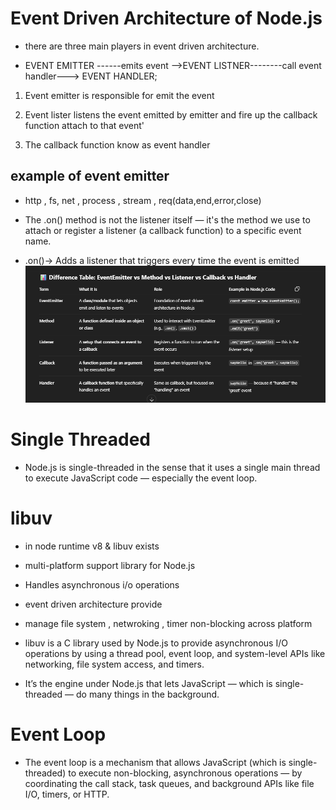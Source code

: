 # Event Driven Architecture of Node.js

- there are three main players in event driven architecture.

- EVENT EMITTER ------emits event -->EVENT LISTNER--------call event handler---> EVENT HANDLER;

1. Event emitter is responsible for emit the event

2. Event lister listens the event emitted by emitter and fire up the callback function attach to that event'

3. The callback function know as event handler

## example of event emitter

- http , fs, net , process , stream , req(data,end,error,close)

- The .on() method is not the listener itself — it's the method we use to attach or register a listener (a callback function) to a specific event name.

- .on()-> Adds a listener that triggers every time the event is emitted![alt text](image.png)

# Single Threaded

- Node.js is single-threaded in the sense that it uses a single main thread to execute JavaScript code — especially the event loop.

# libuv

- in node runtime v8 & libuv exists

- multi-platform support library for Node.js

- Handles asynchronous i/o operations

- event driven architecture provide

- manage file system , netwroking , timer non-blocking across platform

- libuv is a C library used by Node.js to provide asynchronous I/O operations by using a thread pool, event loop, and system-level APIs like networking, file system access, and timers.

- It’s the engine under Node.js that lets JavaScript — which is single-threaded — do many things in the background.

# Event Loop

- The event loop is a mechanism that allows JavaScript (which is single-threaded) to execute non-blocking, asynchronous operations — by coordinating the call stack, task queues, and background APIs like file I/O, timers, or HTTP.
